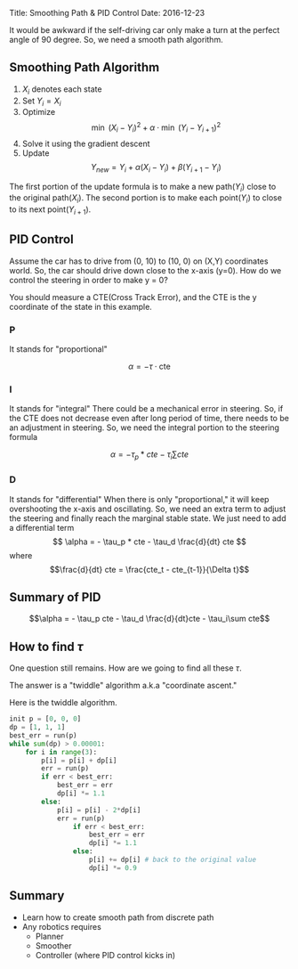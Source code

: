 Title: Smoothing Path & PID Control
Date: 2016-12-23

It would be awkward if the self-driving car only make a turn at the perfect angle of 90 degree. So, we need a smooth path algorithm.

## Smoothing Path Algorithm
1. $X_i$ denotes each state
2. Set $Y_i = X_i$
3. Optimize $$\min\ (X_i - Y_i)^2 + \alpha \cdot \min\ (Y_i - Y_{i+1})^2$$
4. Solve it using the gradient descent
5. Update $$Y_{new} = Y_i + \alpha(X_i - Y_i) + \beta(Y_{i+1} - Y_i)$$

The first portion of the update formula is to make a new path($Y_i$) close to the original path($X_i$). The second portion is to make each point($Y_i$) to close to its next point($Y_{i+1}$).

## PID Control
Assume the car has to drive from (0, 10) to (10, 0) on (X,Y) coordinates world. So, the car should drive down close to the x-axis (y=0). How do we control the steering in order to make y = 0?

You should measure a CTE(Cross Track Error), and the CTE is the y coordinate of the state in this example.


### P
It stands for "proportional"

$$\alpha = - \tau \cdot \text{cte}$$


### I
It stands for "integral"
There could be a mechanical error in steering.
So, if the CTE does not decrease even after long period of time, there needs to be an adjustment in steering.
So, we need the integral portion to the steering formula

$$ \alpha = - \tau_p * cte  - \tau_i \sum cte $$

### D
It stands for "differential"
When there is only "proportional," it will keep overshooting the x-axis and oscillating. So, we need an extra term to adjust the steering and finally reach the marginal stable state.
We just need to add a differential term
$$ \alpha = - \tau_p * cte - \tau_d \frac{d}{dt} cte $$
where $$\frac{d}{dt} cte = \frac{cte_t - cte_{t-1}}{\Delta t}$$


## Summary of PID

$$\alpha = - \tau_p cte - \tau_d \frac{d}{dt}cte - \tau_i\sum cte$$


## How to find $\tau$
One question still remains. How are we going to find all these $\tau$.

The answer is a "twiddle" algorithm a.k.a "coordinate ascent."

Here is the twiddle algorithm.

```python
init p = [0, 0, 0]
dp = [1, 1, 1]
best_err = run(p)
while sum(dp) > 0.00001:
    for i in range(3):
        p[i] = p[i] + dp[i]
        err = run(p)
        if err < best_err:
            best_err = err
            dp[i] *= 1.1
        else:
            p[i] = p[i] - 2*dp[i]
            err = run(p)
                if err < best_err:
                    best_err = err
                    dp[i] *= 1.1
                else:
                    p[i] += dp[i] # back to the original value
                    dp[i] *= 0.9
```


## Summary
* Learn how to create smooth path from discrete path
* Any robotics requires
    - Planner
    - Smoother
    - Controller (where PID control kicks in)
